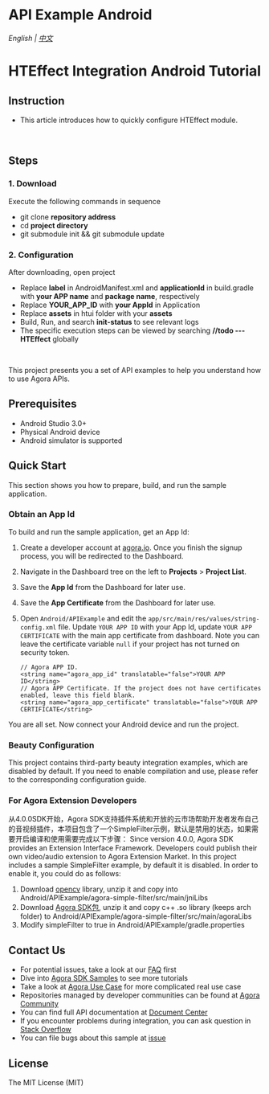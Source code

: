 # API Example Android

*English | [中文](README.zh.md)*

# **HTEffect Integration Android Tutorial**
## **Instruction**
- This article introduces how to quickly configure HTEffect module.

<br/>

## **Steps**
### **1. Download**
Execute the following commands in sequence
- git clone **repository address**
- cd **project directory**
- git submodule init && git submodule update

### **2. Configuration**
After downloading, open project
- Replace **label** in AndroidManifest.xml and **applicationId** in build.gradle with **your APP name** and **package name**, respectively
- Replace **YOUR_APP_ID** with **your AppId** in Application
- Replace **assets** in htui folder with your **assets**
- Build, Run, and search **init-status** to see relevant logs
- The specific execution steps can be viewed by searching **//todo --- HTEffect** globally

<br/>

This project presents you a set of API examples to help you understand how to use Agora APIs.

## Prerequisites

- Android Studio 3.0+
- Physical Android device
- Android simulator is supported

## Quick Start

This section shows you how to prepare, build, and run the sample application.

### Obtain an App Id

To build and run the sample application, get an App Id:

1. Create a developer account at [agora.io](https://dashboard.agora.io/signin/). Once you finish the signup process, you will be redirected to the Dashboard.
2. Navigate in the Dashboard tree on the left to **Projects** > **Project List**.
3. Save the **App Id** from the Dashboard for later use.
4. Save the **App Certificate** from the Dashboard for later use.

5. Open `Android/APIExample` and edit the `app/src/main/res/values/string-config.xml` file. Update `YOUR APP ID` with your App Id, update `YOUR APP CERTIFICATE` with the main app certificate from dashboard. Note you can leave the certificate variable `null` if your project has not turned on security token.

    ```
    // Agora APP ID.
    <string name="agora_app_id" translatable="false">YOUR APP ID</string>
    // Agora APP Certificate. If the project does not have certificates enabled, leave this field blank.
    <string name="agora_app_certificate" translatable="false">YOUR APP CERTIFICATE</string>
    ```

You are all set. Now connect your Android device and run the project.

### Beauty Configuration
This project contains third-party beauty integration examples, which are disabled by default. If you need to enable compilation and use, please refer to the corresponding configuration guide.



### For Agora Extension Developers

从4.0.0SDK开始，Agora SDK支持插件系统和开放的云市场帮助开发者发布自己的音视频插件，本项目包含了一个SimpleFilter示例，默认是禁用的状态，如果需要开启编译和使用需要完成以下步骤：
Since version 4.0.0, Agora SDK provides an Extension Interface Framework. Developers could publish their own video/audio extension to Agora Extension Market. In this project includes a sample SimpleFilter example, by default it is disabled.
In order to enable it, you could do as follows:

1. Download [opencv](https://agora-adc-artifacts.s3.cn-north-1.amazonaws.com.cn/androidLibs/opencv4.zip) library, unzip it and copy into Android/APIExample/agora-simple-filter/src/main/jniLibs
2. Download [Agora SDK包](https://download.agora.io/sdk/release/Agora_Native_SDK_for_Android_v4.1.0_FULL.zip), unzip it and copy c++ .so library (keeps arch folder) to Android/APIExample/agora-simple-filter/src/main/agoraLibs
3. Modify simpleFilter to true in Android/APIExample/gradle.properties

## Contact Us

- For potential issues, take a look at our [FAQ](https://docs.agora.io/en/faq) first
- Dive into [Agora SDK Samples](https://github.com/AgoraIO) to see more tutorials
- Take a look at [Agora Use Case](https://github.com/AgoraIO-usecase) for more complicated real use case
- Repositories managed by developer communities can be found at [Agora Community](https://github.com/AgoraIO-Community)
- You can find full API documentation at [Document Center](https://docs.agora.io/en/)
- If you encounter problems during integration, you can ask question in [Stack Overflow](https://stackoverflow.com/questions/tagged/agora.io)
- You can file bugs about this sample at [issue](https://github.com/AgoraIO/API-Examples/issues)

## License

The MIT License (MIT)
